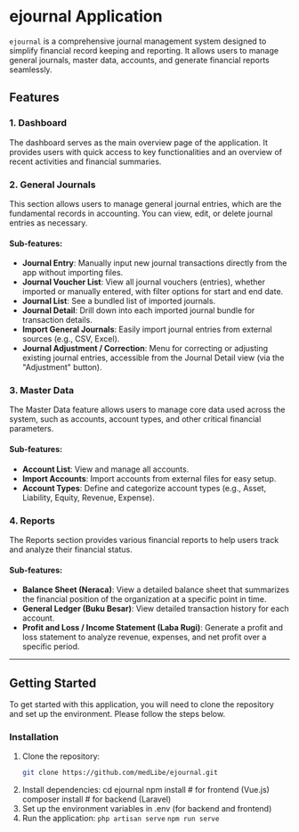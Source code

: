 # ejournal Application

`ejournal` is a comprehensive journal management system designed to simplify financial record keeping and reporting. It allows users to manage general journals, master data, accounts, and generate financial reports seamlessly.

## Features

### 1. **Dashboard**
The dashboard serves as the main overview page of the application. It provides users with quick access to key functionalities and an overview of recent activities and financial summaries.

### 2. **General Journals**
This section allows users to manage general journal entries, which are the fundamental records in accounting. You can view, edit, or delete journal entries as necessary.

#### **Sub-features:**
- **Journal Entry**: Manually input new journal transactions directly from the app without importing files.
- **Journal Voucher List**: View all journal vouchers (entries), whether imported or manually entered, with filter options for start and end date.
- **Journal List**: See a bundled list of imported journals.
- **Journal Detail**: Drill down into each imported journal bundle for transaction details.
- **Import General Journals**: Easily import journal entries from external sources (e.g., CSV, Excel).
- **Journal Adjustment / Correction**: Menu for correcting or adjusting existing journal entries, accessible from the Journal Detail view (via the "Adjustment" button).

### 3. **Master Data**
The Master Data feature allows users to manage core data used across the system, such as accounts, account types, and other critical financial parameters.

#### **Sub-features:**
- **Account List**: View and manage all accounts.
- **Import Accounts**: Import accounts from external files for easy setup.
- **Account Types**: Define and categorize account types (e.g., Asset, Liability, Equity, Revenue, Expense).

### 4. **Reports**
The Reports section provides various financial reports to help users track and analyze their financial status.

#### **Sub-features:**
- **Balance Sheet (Neraca)**: View a detailed balance sheet that summarizes the financial position of the organization at a specific point in time.
- **General Ledger (Buku Besar)**: View detailed transaction history for each account.
- **Profit and Loss / Income Statement (Laba Rugi)**: Generate a profit and loss statement to analyze revenue, expenses, and net profit over a specific period.

---

## Getting Started

To get started with this application, you will need to clone the repository and set up the environment. Please follow the steps below.

### Installation
1. Clone the repository:
   ```bash
   git clone https://github.com/medLibe/ejournal.git
2. Install dependencies:
    cd ejournal
    npm install # for frontend (Vue.js)
    composer install # for backend (Laravel)
3. Set up the environment variables in .env (for backend and frontend)
4. Run the application:
    ```php artisan serve```
    ```npm run serve```

